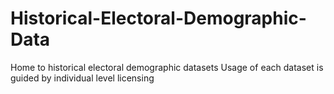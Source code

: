 # Historical-Electoral-Demographic-Data
Home to historical electoral demographic datasets
Usage of each dataset is guided by individual level licensing

